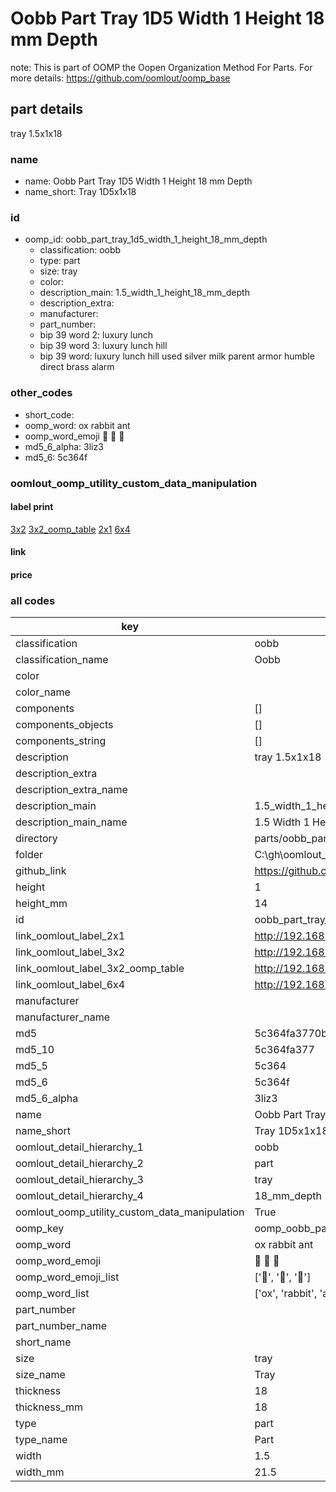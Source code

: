 # Oobb Part Tray 1D5 Width 1 Height 18 mm Depth  

note: This is part of OOMP the Oopen Organization Method For Parts. For more details: https://github.com/oomlout/oomp_base

##  part details
  



tray 1.5x1x18



### name
* name: Oobb Part Tray 1D5 Width 1 Height 18 mm Depth
* name_short: Tray 1D5x1x18 
### id
* oomp_id: oobb_part_tray_1d5_width_1_height_18_mm_depth
  * classification: oobb
  * type: part
  * size: tray
  * color: 
  * description_main: 1.5_width_1_height_18_mm_depth
  * description_extra: 
  * manufacturer: 
  * part_number: 
  * bip 39 word 2: luxury lunch
  * bip 39 word 3: luxury lunch hill
  * bip 39 word: luxury lunch hill used silver milk parent armor humble direct brass alarm

### other_codes
* short_code: 
* oomp_word: ox rabbit ant
* oomp_word_emoji :ox: :rabbit: :ant:
* md5_6_alpha: 3liz3
* md5_6: 5c364f






### oomlout_oomp_utility_custom_data_manipulation
#### label print
[3x2](http://192.168.1.245:1112/?label=oomp%203liz3)
[3x2_oomp_table](http://192.168.1.108:1112/?label=oomp%203liz3)
[2x1](http://192.168.1.242:1112/?label=oomp%203liz3)
[6x4](http://192.168.1.55:1112/?label=oomp%203liz3)    

#### link

                              

#### price







### all codes 
| key | value |  
| --- | --- |  
| classification | oobb |  
| classification_name | Oobb |  
| color |  |  
| color_name |  |  
| components | [] |  
| components_objects | [] |  
| components_string | [] |  
| description | tray 1.5x1x18 |  
| description_extra |  |  
| description_extra_name |  |  
| description_main | 1.5_width_1_height_18_mm_depth |  
| description_main_name | 1.5 Width 1 Height 18 mm Depth |  
| directory | parts/oobb_part_tray_1d5_width_1_height_18_mm_depth |  
| folder | C:\gh\oomlout_oobb_version_4_generated_parts\parts\oobb_part_tray_1d5_width_1_height_18_mm_depth |  
| github_link | https://github.com/oomlout/oomlout_oomp_part_src/tree/main/parts/oobb_part_tray_1d5_width_1_height_18_mm_depth |  
| height | 1 |  
| height_mm | 14 |  
| id | oobb_part_tray_1d5_width_1_height_18_mm_depth |  
| link_oomlout_label_2x1 | http://192.168.1.242:1112/?label=oomp%203liz3 |  
| link_oomlout_label_3x2 | http://192.168.1.245:1112/?label=oomp%203liz3 |  
| link_oomlout_label_3x2_oomp_table | http://192.168.1.108:1112/?label=oomp%203liz3 |  
| link_oomlout_label_6x4 | http://192.168.1.55:1112/?label=oomp%203liz3 |  
| manufacturer |  |  
| manufacturer_name |  |  
| md5 | 5c364fa3770bf40632646efcd7614c2a |  
| md5_10 | 5c364fa377 |  
| md5_5 | 5c364 |  
| md5_6 | 5c364f |  
| md5_6_alpha | 3liz3 |  
| name | Oobb Part Tray 1D5 Width 1 Height 18 mm Depth |  
| name_short | Tray 1D5x1x18  |  
| oomlout_detail_hierarchy_1 | oobb |  
| oomlout_detail_hierarchy_2 | part |  
| oomlout_detail_hierarchy_3 | tray |  
| oomlout_detail_hierarchy_4 | 18_mm_depth |  
| oomlout_oomp_utility_custom_data_manipulation | True |  
| oomp_key | oomp_oobb_part_tray_1d5_width_1_height_18_mm_depth |  
| oomp_word | ox rabbit ant |  
| oomp_word_emoji | :ox: :rabbit: :ant: |  
| oomp_word_emoji_list | [':ox:', ':rabbit:', ':ant:'] |  
| oomp_word_list | ['ox', 'rabbit', 'ant'] |  
| part_number |  |  
| part_number_name |  |  
| short_name |  |  
| size | tray |  
| size_name | Tray |  
| thickness | 18 |  
| thickness_mm | 18 |  
| type | part |  
| type_name | Part |  
| width | 1.5 |  
| width_mm | 21.5 |  
